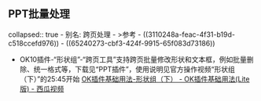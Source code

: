 ## PPT批量处理
collapsed:: true
	- 别名: 跨页处理
	- >参考
		- ((3110248a-feac-4f31-b19d-c518ccefd976))
		- ((65240273-cbf3-424f-9915-65f083d73186))
- OK10插件-“形状组”-“跨页工具”支持跨页批量修改形状和文本框，例如批量删除、统一格式等，下载见“PPT插件”，使用说明见官方操作视频“形状组（下）”的25:45开始 [OK插件基础用法-形状组（下） - OK插件基础用法(Lite版) - 西瓜视频](https://www.ixigua.com/6563177912420270599)